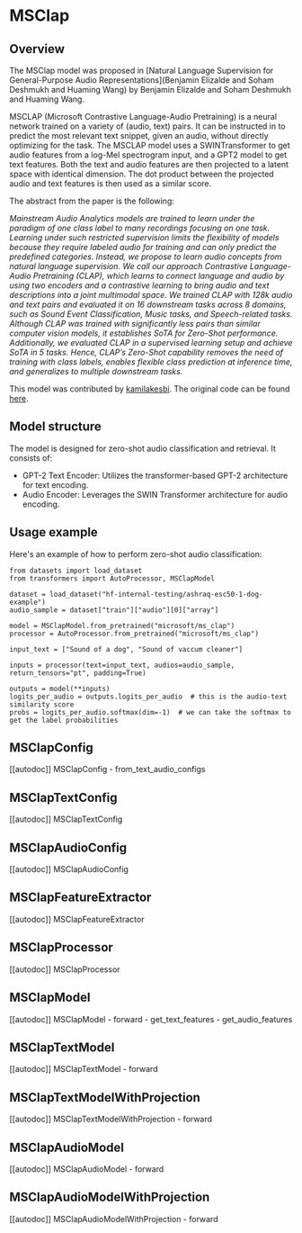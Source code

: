 <!--Copyright 2024 The HuggingFace Team. All rights reserved.

Licensed under the Apache License, Version 2.0 (the "License"); you may not use this file except in compliance with
the License. You may obtain a copy of the License at

http://www.apache.org/licenses/LICENSE-2.0

Unless required by applicable law or agreed to in writing, software distributed under the License is distributed on
an "AS IS" BASIS, WITHOUT WARRANTIES OR CONDITIONS OF ANY KIND, either express or implied. See the License for the
specific language governing permissions and limitations under the License.

⚠️ Note that this file is in Markdown but contain specific syntax for our doc-builder (similar to MDX) that may not be
rendered properly in your Markdown viewer.

-->

# MSClap

## Overview

The MSClap model was proposed in [Natural Language Supervision for General-Purpose Audio Representations](Benjamin Elizalde and Soham Deshmukh and Huaming Wang) by Benjamin Elizalde and Soham Deshmukh and Huaming Wang.

MSCLAP (Microsoft Contrastive Language-Audio Pretraining) is a neural network trained on a variety of (audio, text) pairs. It can be instructed in to predict the most relevant text snippet, given an audio, without directly optimizing for the task. The MSCLAP model uses a SWINTransformer to get audio features from a log-Mel spectrogram input, and a GPT2 model to get text features. Both the text and audio features are then projected to a latent space with identical dimension. The dot product between the projected audio and text features is then used as a similar score.

The abstract from the paper is the following:

*Mainstream Audio Analytics models are trained to learn under the paradigm of one class label to many recordings focusing on one task. Learning under such restricted supervision limits the flexibility of models because they require labeled audio for training and can only predict the predefined categories. Instead, we propose to learn audio concepts from natural language supervision. We call our approach Contrastive Language-Audio Pretraining (CLAP), which learns to connect language and audio by using two encoders and a contrastive learning to bring audio and text descriptions into a joint multimodal space. We trained CLAP with 128k audio and text pairs and evaluated it on 16 downstream tasks across 8 domains, such as Sound Event Classification, Music tasks, and Speech-related tasks. Although CLAP was trained with significantly less pairs than similar computer vision models, it establishes SoTA for Zero-Shot performance. Additionally, we evaluated CLAP in a supervised learning setup and achieve SoTA in 5 tasks. Hence, CLAP’s Zero-Shot capability removes the need of training with class labels, enables flexible class prediction at inference time, and generalizes to multiple downstream tasks.*


This model was contributed by [kamilakesbi](https://github.com/kamilakesbi).
The original code can be found [here](https://github.com/microsoft/CLAP/tree/main).


## Model structure

The model is designed for zero-shot audio classification and retrieval. It consists of:

- GPT-2 Text Encoder: Utilizes the transformer-based GPT-2 architecture for text encoding.
- Audio Encoder: Leverages the SWIN Transformer architecture for audio encoding.

## Usage example

Here's an example of how to perform zero-shot audio classification: 

```
from datasets import load_dataset
from transformers import AutoProcessor, MSClapModel

dataset = load_dataset("hf-internal-testing/ashraq-esc50-1-dog-example")
audio_sample = dataset["train"]["audio"][0]["array"]

model = MSClapModel.from_pretrained("microsoft/ms_clap")
processor = AutoProcessor.from_pretrained("microsoft/ms_clap")

input_text = ["Sound of a dog", "Sound of vaccum cleaner"]

inputs = processor(text=input_text, audios=audio_sample, return_tensors="pt", padding=True)

outputs = model(**inputs)
logits_per_audio = outputs.logits_per_audio  # this is the audio-text similarity score
probs = logits_per_audio.softmax(dim=-1)  # we can take the softmax to get the label probabilities
```

## MSClapConfig

[[autodoc]] MSClapConfig
    - from_text_audio_configs

## MSClapTextConfig

[[autodoc]] MSClapTextConfig

## MSClapAudioConfig

[[autodoc]] MSClapAudioConfig

## MSClapFeatureExtractor

[[autodoc]] MSClapFeatureExtractor

## MSClapProcessor

[[autodoc]] MSClapProcessor

## MSClapModel

[[autodoc]] MSClapModel
    - forward
    - get_text_features
    - get_audio_features

## MSClapTextModel

[[autodoc]] MSClapTextModel
    - forward

## MSClapTextModelWithProjection

[[autodoc]] MSClapTextModelWithProjection
    - forward

## MSClapAudioModel

[[autodoc]] MSClapAudioModel
    - forward

## MSClapAudioModelWithProjection

[[autodoc]] MSClapAudioModelWithProjection
    - forward
